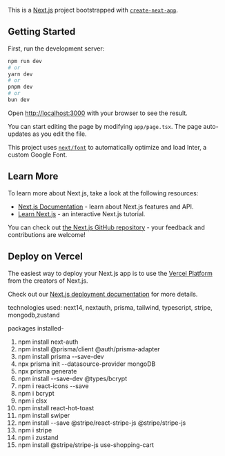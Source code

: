 This is a [Next.js](https://nextjs.org/) project bootstrapped with [`create-next-app`](https://github.com/vercel/next.js/tree/canary/packages/create-next-app).

## Getting Started

First, run the development server:

```bash
npm run dev
# or
yarn dev
# or
pnpm dev
# or
bun dev
```

Open [http://localhost:3000](http://localhost:3000) with your browser to see the result.

You can start editing the page by modifying `app/page.tsx`. The page auto-updates as you edit the file.

This project uses [`next/font`](https://nextjs.org/docs/basic-features/font-optimization) to automatically optimize and load Inter, a custom Google Font.

## Learn More

To learn more about Next.js, take a look at the following resources:

- [Next.js Documentation](https://nextjs.org/docs) - learn about Next.js features and API.
- [Learn Next.js](https://nextjs.org/learn) - an interactive Next.js tutorial.

You can check out [the Next.js GitHub repository](https://github.com/vercel/next.js/) - your feedback and contributions are welcome!

## Deploy on Vercel

The easiest way to deploy your Next.js app is to use the [Vercel Platform](https://vercel.com/new?utm_medium=default-template&filter=next.js&utm_source=create-next-app&utm_campaign=create-next-app-readme) from the creators of Next.js.

Check out our [Next.js deployment documentation](https://nextjs.org/docs/deployment) for more details.

technologies used: next14, nextauth, prisma, tailwind, typescript, stripe, mongodb,zustand

packages installed-

1. npm install next-auth
2. npm install @prisma/client @auth/prisma-adapter
3. npm install prisma --save-dev
4. npx prisma init --datasource-provider mongoDB
5. npx prisma generate
6. npm install --save-dev @types/bcrypt
7. npm i react-icons --save
8. npm i bcrypt
9. npm i clsx
10. npm install react-hot-toast
11. npm install swiper
12. npm install --save @stripe/react-stripe-js @stripe/stripe-js
13. npm i stripe
14. npm i zustand
15. npm install @stripe/stripe-js use-shopping-cart
